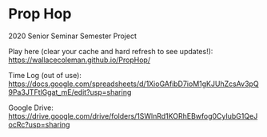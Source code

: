 # Prop Hop
2020 Senior Seminar Semester Project

Play here (clear your cache and hard refresh to see updates!): https://wallacecoleman.github.io/PropHop/

Time Log (out of use): https://docs.google.com/spreadsheets/d/1XioGAfibD7ioM1gKJUhZcsAv3pQ9Pa3JTFtlGgat_mE/edit?usp=sharing

Google Drive: https://drive.google.com/drive/folders/1SWlnRd1KORhEBwfog0CyIubG1QeJocRc?usp=sharing
